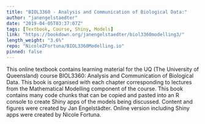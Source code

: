 ```yaml
---
title: "BIOL3360 - Analysis and Communication of Biological Data:"
author: "janengelstaedter"
date: "2019-04-05T03:37:07Z"
tags: [Textbook, Course, Shiny, Models]
link: "https://bookdown.org/janengelstaedter/biol3360modelling3/"
length_weight: "3.6%"
repo: "NicoleZFortuna/BIOL3360Modelling.io"
pinned: false
---
```


This online textbook contains learning material for the UQ (The University of Queensland) course BIOL3360: Analysis and Communication of Biological Data. This book is organised with each chapter corresponding to lectures from the Mathematical Modelling component of the course. This book contains many code chunks that can be copied and pasted into an R console to create Shiny apps of the models being discussed. Content and figures were created by Jan Engelstädter. Online version including Shiny apps were created by Nicole Fortuna.
